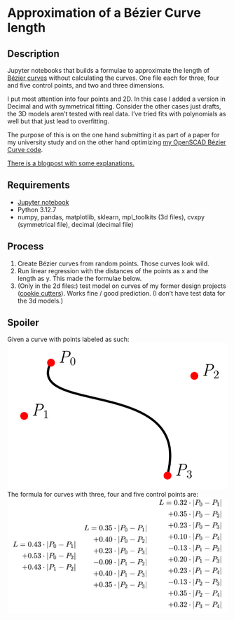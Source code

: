 # Approximation of a Bézier Curve length 

## Description
Jupyter notebooks that builds a formulae to approximate the length of [Bézier curves](https://en.wikipedia.org/wiki/Bézier_curve) without calculating the curves. One file each for three, four and five control points, and two and three dimensions.

I put most attention into four points and 2D. In this case I added a version in Decimal and with symmetrical fitting. Consider the other cases just drafts, the 3D models aren’t tested with real data. I’ve tried fits with polynomials as well but that just lead to overfitting.

The purpose of this is on the one hand submitting it as part of a paper for my university study and on the other hand optimizing 
[my OpenSCAD Bézier Curve code](https://benjaminwand.github.io/verbose-cv/projects/bezier_curves.html). 

[There is a blogpost with some explanations.](https://benjaminwand.github.io/verbose-cv/projects/length_bezier.html) 

## Requirements
* [Jupyter notebook](https://www.studytonight.com/post/how-to-install-jupyter-notebook-without-anaconda-on-windows)
* Python 3.12.7
* numpy, pandas, matplotlib, sklearn, mpl_toolkits (3d files), cvxpy (symmetrical file), decimal (decimal file)

## Process
1. Create Bézier curves from random points. Those curves look wild.
2. Run linear regression with the distances of the points as x and the length as y. This made the formulae below.
3. (Only in the 2d files:) test model on curves of my former design projects ([cookie cutters](https://github.com/benjaminwand/cookie-cutters)). Works fine / good prediction. (I don’t have test data for the 3d models.)

## Spoiler
Given a curve with points labeled as such:
![abb1.png](abb1.png)
The formula for curves with three, four and five control points are:
![lengthformula.jpg](lengthformula.jpg)